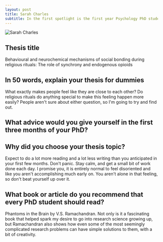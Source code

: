 ```yaml
---
layout: post
title: Sarah Charles 
subtitle: In the first spotlight is the first year Psychology PhD student Sarah Charles.
---
```


![Sarah Charles](https://github.com/HLS-PGR-newsletter/HLS-PGR-newsletter.github.io/blob/master/img/Charles-S.png?raw=true "Sarah Charles")

## **Thesis title**

Behavioural and neurochemical mechanisms of social bonding during religious rituals: The role of synchrony and endogenous opioids

## **In 50 words, explain your thesis for dummies**

What exactly makes people feel like they are close to each other? Do religious rituals do anything special to make this feeling happen more easily? People aren't sure about either question, so I'm going to try and find out.

## **What advice would you give yourself in the first three months of your PhD?**

## **Why did you choose your thesis topic?**

Expect to do a lot more reading and a lot less writing than you anticipated in your first few months. Don't panic. Stay calm, and get a small bit of work done each day. I promise you, it is entirely normal to feel disoriented and like you aren't accomplishing much early on. You aren't alone in that feeling, so don't beat yourself up over it. 

## **What book or article do you recommend that every PhD student should read?**

Phantoms in the Brain by V.S. Ramachandran. Not only is it a fascinating book that helped spark my desire to go into research science growing up, but Ramachandran also shows how even some of the most seemingly complicated research problems can have simple solutions to them, with a bit of creativity.
